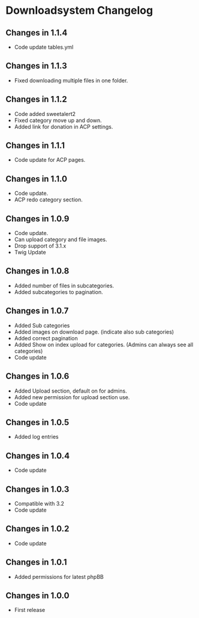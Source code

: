 # Downloadsystem Changelog

## Changes in 1.1.4
- Code update tables.yml

## Changes in 1.1.3
- Fixed downloading multiple files in one folder.

## Changes in 1.1.2
- Code added sweetalert2
- Fixed category move up and down.
- Added link for donation in ACP settings.

## Changes in 1.1.1
- Code update for ACP pages.

## Changes in 1.1.0
- Code update.
- ACP redo category section.

## Changes in 1.0.9
- Code update.
- Can upload category and file images.
- Drop support of 3.1.x
- Twig Update

## Changes in 1.0.8
- Added number of files in subcategories.
- Added subcategories to pagination.

## Changes in 1.0.7
- Added Sub categories 
- Added images on download page. (indicate also sub categories)
- Added correct pagination
- Added Show on index upload for categories. (Admins can always see all categories)
- Code update

## Changes in 1.0.6
- Added Upload section, default on for admins. 
- Added new permission for upload section use.
- Code update

## Changes in 1.0.5
- Added log entries 

## Changes in 1.0.4
- Code update

## Changes in 1.0.3
- Compatible with 3.2
- Code update

## Changes in 1.0.2
- Code update

## Changes in 1.0.1
- Added permissions for latest phpBB

## Changes in 1.0.0

- First release